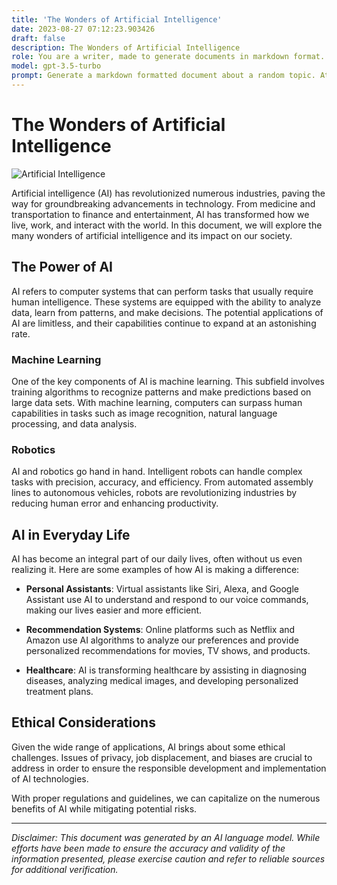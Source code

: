 ```yaml
---
title: 'The Wonders of Artificial Intelligence'
date: 2023-08-27 07:12:23.903426
draft: false
description: The Wonders of Artificial Intelligence
role: You are a writer, made to generate documents in markdown format. It is very important that all of the documents you generate are in valid markdown format.
model: gpt-3.5-turbo
prompt: Generate a markdown formatted document about a random topic. At the bottom, include a disclaimer explaining that the document was generated by you. The first line of the document should be the title. Make sure that the entire document is in proper markdown format, using a mix of various tags to make the document visually appealing.
---
```


# The Wonders of Artificial Intelligence

![Artificial Intelligence](https://www.example.com/ai_image.jpg)

Artificial intelligence (AI) has revolutionized numerous industries, paving the way for groundbreaking advancements in technology. From medicine and transportation to finance and entertainment, AI has transformed how we live, work, and interact with the world. In this document, we will explore the many wonders of artificial intelligence and its impact on our society.

## The Power of AI

AI refers to computer systems that can perform tasks that usually require human intelligence. These systems are equipped with the ability to analyze data, learn from patterns, and make decisions. The potential applications of AI are limitless, and their capabilities continue to expand at an astonishing rate.

### Machine Learning

One of the key components of AI is machine learning. This subfield involves training algorithms to recognize patterns and make predictions based on large data sets. With machine learning, computers can surpass human capabilities in tasks such as image recognition, natural language processing, and data analysis.

### Robotics

AI and robotics go hand in hand. Intelligent robots can handle complex tasks with precision, accuracy, and efficiency. From automated assembly lines to autonomous vehicles, robots are revolutionizing industries by reducing human error and enhancing productivity.

## AI in Everyday Life

AI has become an integral part of our daily lives, often without us even realizing it. Here are some examples of how AI is making a difference:

- **Personal Assistants**: Virtual assistants like Siri, Alexa, and Google Assistant use AI to understand and respond to our voice commands, making our lives easier and more efficient.

- **Recommendation Systems**: Online platforms such as Netflix and Amazon use AI algorithms to analyze our preferences and provide personalized recommendations for movies, TV shows, and products.

- **Healthcare**: AI is transforming healthcare by assisting in diagnosing diseases, analyzing medical images, and developing personalized treatment plans.

## Ethical Considerations

Given the wide range of applications, AI brings about some ethical challenges. Issues of privacy, job displacement, and biases are crucial to address in order to ensure the responsible development and implementation of AI technologies.

With proper regulations and guidelines, we can capitalize on the numerous benefits of AI while mitigating potential risks.

---

*Disclaimer: This document was generated by an AI language model. While efforts have been made to ensure the accuracy and validity of the information presented, please exercise caution and refer to reliable sources for additional verification.*